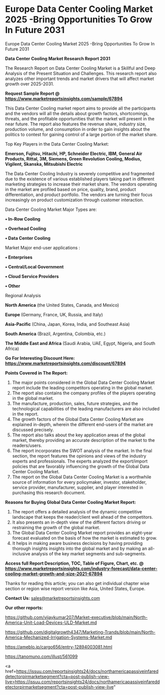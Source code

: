 # Europe Data Center Cooling Market 2025 -Bring Opportunities To Grow In Future 2031
Europe Data Center Cooling Market 2025 -Bring Opportunities To Grow In Future 2031

<strong>Data Center Cooling Market Research Report 2031</strong>

The Research Report on Data Center Cooling Market is a Skillful and Deep Analysis of the Present Situation and Challenges. This research report also analyzes other important trends and market drivers that will affect market growth over 2025-2031.

<strong>Request Sample Report @ <a href=https://www.marketreportsinsights.com/sample/67894>https://www.marketreportsinsights.com/sample/67894</a></strong>

This Data Center Cooling market report aims to provide all the participants and the vendors will all the details about growth factors, shortcomings, threats, and the profitable opportunities that the market will present in the near future. The report also features the revenue share, industry size, production volume, and consumption in order to gain insights about the politics to contest for gaining control of a large portion of the market share.

Top Key Players in the Data Center Cooling Market:

<strong>Emerson, Fujitsu, Hitachi, HP, Schneider Electric, IBM, General Air Products, Rittal, 3M, Siemens, Green Revolution Cooling, Modius, Vigilent, Skanska, Mitsubishi Electric</strong>

The Data Center Cooling Industry is severely competitive and fragmented due to the existence of various established players taking part in different marketing strategies to increase their market share. The vendors operating in the market are profiled based on price, quality, brand, product differentiation, and product portfolio. The vendors are turning their focus increasingly on product customization through customer interaction.

Data Center Cooling Market Major Types are:

<strong>• In-Row Cooling

• Overhead Cooling

• Data Center Cooling</strong>

Market Major end-user applications :

<strong>• Enterprises

• Central/Local Government

• Cloud Service Providers

• Other</strong>

Regional Analysis

</u><strong><b>North America</b></strong> (the United States, Canada, and Mexico)

<strong><b>Europe </b></strong>(Germany, France, UK, Russia, and Italy)

<strong><b>Asia-Pacific</b></strong> (China, Japan, Korea, India, and Southeast Asia)

<strong><b>South America</b></strong> (Brazil, Argentina, Colombia, etc.)

<strong><b>The Middle East and Africa</b></strong> (Saudi Arabia, UAE, Egypt, Nigeria, and South Africa)

<strong>Go For Interesting Discount Here: <a href=https://www.marketreportsinsights.com/discount/67894>https://www.marketreportsinsights.com/discount/67894</a></strong>

<strong>Points Covered in The Report:</strong>
<ol>
  <li>The major points considered in the Global Data Center Cooling Market report include the leading competitors operating in the global market.</li>
  <li>The report also contains the company profiles of the players operating in the global market.</li>
  <li>The manufacture, production, sales, future strategies, and the technological capabilities of the leading manufacturers are also included in the report.</li>
  <li>The growth factors of the Global Data Center Cooling Market are explained in-depth, wherein the different end-users of the market are discussed precisely.</li>
  <li>The report also talks about the key application areas of the global market, thereby providing an accurate description of the market to the readers/users.</li>
  <li>The report incorporates the SWOT analysis of the market. In the final section, the report features the opinions and views of the industry experts and professionals. The experts analyzed the export/import policies that are favorably influencing the growth of the Global Data Center Cooling Market.</li>
  <li>The report on the Global Data Center Cooling Market is a worthwhile source of information for every policymaker, investor, stakeholder, service provider, manufacturer, supplier, and player interested in purchasing this research document.</li>
</ol>
<strong>Reasons for Buying Global Data Center Cooling Market Report:</strong>

<ol>
  <li>The report offers a detailed analysis of the dynamic competitive landscape that keeps the reader/client well ahead of the competitors.</li>
  <li>It also presents an in-depth view of the different factors driving or restraining the growth of the global market.</li>
  <li>The Global Data Center Cooling Market report provides an eight-year forecast evaluated on the basis of how the market is estimated to grow.</li>
  <li>It helps in making aware business decisions by having providing thorough insights insights into the global market and by making an all-inclusive analysis of the key market segments and sub-segments.</li>
</ol>
<strong>Access full Report Description, TOC, Table of Figure, Chart, etc. @ <a href=https://www.marketreportsinsights.com/industry-forecast/data-center-cooling-market-growth-and-size-2021-67894>https://www.marketreportsinsights.com/industry-forecast/data-center-cooling-market-growth-and-size-2021-67894</a></strong>


Thanks for reading this article; you can also get individual chapter wise section or region wise report version like Asia, United States, Europe.

<strong>Contact Us:</strong>
sales@marketreportsinsights.com

<strong>Our other reports:</strong>

<a href=https://github.com/vijaykumar207/Market-executive/blob/main/North-America-Unit-Load-Devices-ULD-Market.md>https://github.com/vijaykumar207/Market-executive/blob/main/North-America-Unit-Load-Devices-ULD-Market.md</a>

<a href=https://github.com/digitalgrowth4347/Marketing-Trands/blob/main/North-America-Mechanized-Irrigation-Systems-Market.md>https://github.com/digitalgrowth4347/Marketing-Trands/blob/main/North-America-Mechanized-Irrigation-Systems-Market.md</a>

<a href=https://ameblo.jp/cargo656/entry-12894003081.html>https://ameblo.jp/cargo656/entry-12894003081.html</a>

<a href=https://tanomuno.com/illust/561099>https://tanomuno.com/illust/561099</a>

<a href=https://issuu.com/reportsinsights24/docs/northamericapassiveinfareddetectorpirmarketsegment?cta=post-publish-view-live>https://issuu.com/reportsinsights24/docs/northamericapassiveinfareddetectorpirmarketsegment?cta=post-publish-view-live</a>"
